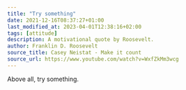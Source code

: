 ```yaml
---
title: "Try something"
date: 2021-12-16T08:37:27+01:00
last_modified_at: 2023-04-01T12:38:16+02:00
tags: [attitude]
description: A motivational quote by Roosevelt.
author: Franklin D. Roosevelt
source_title: Casey Neistat - Make it count
source_url: https://www.youtube.com/watch?v=WxfZkMm3wcg
---
```


Above all, try something.
